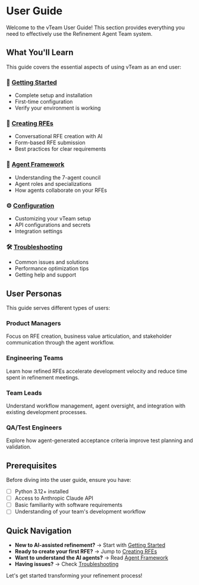 # User Guide

Welcome to the vTeam User Guide! This section provides everything you need to effectively use the Refinement Agent Team system.

## What You'll Learn

This guide covers the essential aspects of using vTeam as an end user:

### 🚀 [Getting Started](getting-started.md)
- Complete setup and installation
- First-time configuration
- Verify your environment is working

### 📝 [Creating RFEs](creating-rfes.md) 
- Conversational RFE creation with AI
- Form-based RFE submission
- Best practices for clear requirements

### 🤖 [Agent Framework](agent-framework.md)
- Understanding the 7-agent council
- Agent roles and specializations  
- How agents collaborate on your RFEs

### ⚙️ [Configuration](configuration.md)
- Customizing your vTeam setup
- API configurations and secrets
- Integration settings

### 🛠️ [Troubleshooting](troubleshooting.md)
- Common issues and solutions
- Performance optimization tips
- Getting help and support

## User Personas

This guide serves different types of users:

### **Product Managers**
Focus on RFE creation, business value articulation, and stakeholder communication through the agent workflow.

### **Engineering Teams** 
Learn how refined RFEs accelerate development velocity and reduce time spent in refinement meetings.

### **Team Leads**
Understand workflow management, agent oversight, and integration with existing development processes.

### **QA/Test Engineers**
Explore how agent-generated acceptance criteria improve test planning and validation.

## Prerequisites

Before diving into the user guide, ensure you have:

- [ ] Python 3.12+ installed
- [ ] Access to Anthropic Claude API
- [ ] Basic familiarity with software requirements
- [ ] Understanding of your team's development workflow

## Quick Navigation

- **New to AI-assisted refinement?** → Start with [Getting Started](getting-started.md)
- **Ready to create your first RFE?** → Jump to [Creating RFEs](creating-rfes.md)  
- **Want to understand the AI agents?** → Read [Agent Framework](agent-framework.md)
- **Having issues?** → Check [Troubleshooting](troubleshooting.md)

Let's get started transforming your refinement process!
